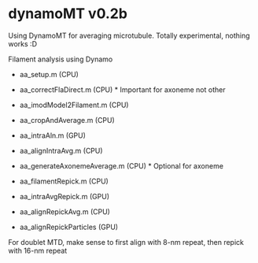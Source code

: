 # dynamoMT v0.2b

Using DynamoMT for averaging microtubule. Totally experimental, nothing works :D

Filament analysis using Dynamo

- aa_setup.m (CPU)

- aa_correctFlaDirect.m (CPU) * Important for axoneme not other

- aa_imodModel2Filament.m (CPU)

- aa_cropAndAverage.m (CPU)

- aa_intraAln.m (GPU)

- aa_alignIntraAvg.m (CPU)

- aa_generateAxonemeAverage.m (CPU) * Optional for axoneme

- aa_filamentRepick.m (CPU)

- aa_intraAvgRepick.m (GPU)

- aa_alignRepickAvg.m (CPU)

- aa_alignRepickParticles (GPU)



For doublet MTD, make sense to first align with 8-nm repeat, then repick with 16-nm repeat
